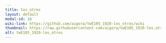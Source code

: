 ```yaml
---
title: los_otros
layout: default
modal-id: 16
wiki-link: https://github.com/aigora/twE105_1920-los_otros/wiki
thumbnail: https://raw.githubusercontent.com/aigora/twE105_1920-los_otros/master/logo.png
alt: twE105_1920-los_otros
---
```

